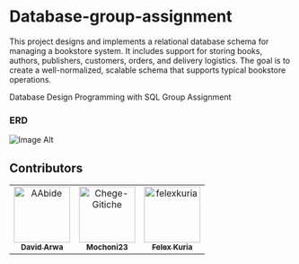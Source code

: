 # Database-group-assignment
This project designs and implements a relational database schema for managing a bookstore system. It includes support for storing books, authors, publishers, customers, orders, and delivery logistics. The goal is to create a well-normalized, scalable schema that supports typical bookstore operations.


Database Design Programming with SQL Group Assignment

### ERD
![Image Alt](https://github.com/S-kanti/Database-group-assignment/blob/72fd020808b5d50b00bbbe8afe23902242ffea10/book_store%20erd.png)

## Contributors
<table>
	<tbody>
		<tr>      
            <td align="center">
                <a href="https://github.com/sirarwa">
                    <img src="https://avatars.githubusercontent.com/u/65830115?v=4" width="100;" alt="AAbide"/>
                    <br />
                    <sub><b>David Arwa</b></sub>
                </a>
            </td>
            <td align="center">
                <a href="https://github.com/Mochoni23">
                    <img src="https://avatars.githubusercontent.com/u/200072554?v=4" width="100;" alt="Chege-Gitiche"/>
                    <br />
                    <sub><b>Mochoni23</b></sub>
                </a>
            </td>
            <td align="center">
                <a href="https://github.com/S-kanti">
                    <img src="https://avatars.githubusercontent.com/u/169155874?v=4" width="100;" alt="felexkuria"/>
                    <br />
                    <sub><b>Felex Kuria</b></sub>
                </a>
            </td>
		</tr>
		

</table>
